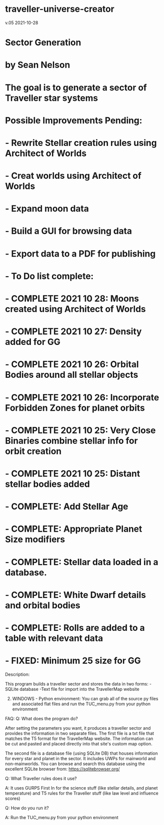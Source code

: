 # traveller-universe-creator
v.05
2021-10-28

# Sector Generation
# by Sean Nelson

# The goal is to generate a sector of Traveller star systems


# Possible Improvements Pending:

#   - Rewrite Stellar creation rules using  Architect of Worlds
#   - Creat worlds using Architect of Worlds
#   - Expand moon data 
#   - Build a GUI for browsing data
#   - Export data to a PDF for publishing

#   - To Do list complete:

#   - COMPLETE 2021 10 28: Moons created using Architect of Worlds
#   - COMPLETE 2021 10 27: Density added for GG
#   - COMPLETE 2021 10 26: Orbital Bodies around all stellar objects
#   - COMPLETE 2021 10 26: Incorporate Forbidden Zones for planet orbits
#   - COMPLETE 2021 10 25: Very Close Binaries combine stellar info for orbit creation
#   - COMPLETE 2021 10 25: Distant stellar bodies added
#   - COMPLETE: Add Stellar Age
#   - COMPLETE: Appropriate Planet Size modifiers
#   - COMPLETE: Stellar data loaded in a database. 
#   - COMPLETE: White Dwarf details and orbital bodies
#   - COMPLETE: Rolls are added to a table with relevant data
#   - FIXED: Minimum 25 size for GG    


Description:

This program builds a traveller sector and stores the data in two forms:
-SQLite database
-Text file for import into the TravellerMap website

2)  WINDOWS - Python environment:  You can grab all of the source py files and associated flat files and run the TUC_menu.py from your python environment

FAQ:
Q:  What does the program do?

After setting the parameters you want, it produces a traveller sector and provides the information in two separate files. 
The first file is a txt file that matches the T5 format for the TravellerMap website.  The information can be cut and pasted and placed directly into that site's custom map option.

The second file is a database file (using SQLite DB) that houses information for every star and planet in the sector.  It includes UWPs for mainworld and non-mainworlds.
You can browse and search this database using the excellent SQLite browser from: https://sqlitebrowser.org/

Q:  What Traveller rules does it use?

A:  It uses GURPS First In for the science stuff (like stellar details, and planet temperature) and T5 rules for the Traveller stuff (like law level and influence scores)

Q:  How do you run it?

A:  Run the TUC_menu.py from your python environment



